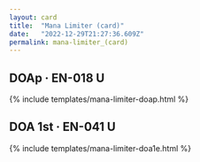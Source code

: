 ```yaml
---
layout: card
title:  "Mana Limiter (card)"
date:   "2022-12-29T21:27:36.609Z"
permalink: mana-limiter_(card)
---
```


## DOAp &middot; EN-018 U

{% include templates/mana-limiter-doap.html %}


## DOA 1st &middot; EN-041 U

{% include templates/mana-limiter-doa1e.html %}
